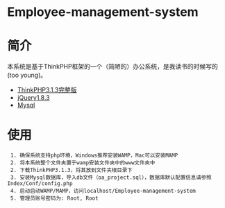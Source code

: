 # Employee-management-system

# 简介

本系统是基于ThinkPHP框架的一个（简陋的）办公系统，是我读书的时候写的(too young)。

- [ThinkPHP3.1.3完整版](http://www.thinkphp.cn/down/338.html)
- [jQuery1.8.3](http://jquery.com/download/)
- [Mysql](https://www.mysql.com/)


# 使用

```
 1. 确保系统支持php环境，Windows推荐安装WAMP，Mac可以安装MAMP
 2. 将本系统整个文件夹置于wamp安装文件夹中的www文件夹中
 2. 下载ThinkPHP3.1.3，将其放到文件夹根目录下
 3. 安装Mysql数据库，导入db文件（oa_project.sql），数据库默认配置信息请参照Index/Conf/config.php
 4. 启动启动WAMP/MAMP，访问localhost/Employee-management-system
 5. 管理员账号密码为: Root, Root
```




